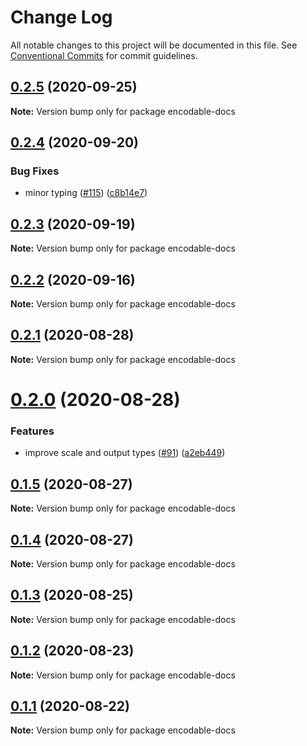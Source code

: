 # Change Log

All notable changes to this project will be documented in this file.
See [Conventional Commits](https://conventionalcommits.org) for commit guidelines.

## [0.2.5](https://github.com/kristw/encodable/compare/encodable-docs@0.2.4...encodable-docs@0.2.5) (2020-09-25)

**Note:** Version bump only for package encodable-docs





## [0.2.4](https://github.com/kristw/encodable/compare/encodable-docs@0.2.3...encodable-docs@0.2.4) (2020-09-20)


### Bug Fixes

* minor typing ([#115](https://github.com/kristw/encodable/issues/115)) ([c8b14e7](https://github.com/kristw/encodable/commit/c8b14e7a8ecdc3383a501dd9902e3f62bf483844))





## [0.2.3](https://github.com/kristw/encodable/compare/encodable-docs@0.2.2...encodable-docs@0.2.3) (2020-09-19)

**Note:** Version bump only for package encodable-docs





## [0.2.2](https://github.com/kristw/encodable/compare/encodable-docs@0.2.1...encodable-docs@0.2.2) (2020-09-16)

**Note:** Version bump only for package encodable-docs





## [0.2.1](https://github.com/apache-superset/encodable/compare/encodable-docs@0.2.0...encodable-docs@0.2.1) (2020-08-28)

**Note:** Version bump only for package encodable-docs





# [0.2.0](https://github.com/apache-superset/encodable/compare/encodable-docs@0.1.5...encodable-docs@0.2.0) (2020-08-28)


### Features

* improve scale and output types ([#91](https://github.com/apache-superset/encodable/issues/91)) ([a2eb449](https://github.com/apache-superset/encodable/commit/a2eb44943582e343023216bd37f68c6f68cbae9a))





## [0.1.5](https://github.com/apache-superset/encodable/compare/encodable-docs@0.1.4...encodable-docs@0.1.5) (2020-08-27)

**Note:** Version bump only for package encodable-docs





## [0.1.4](https://github.com/apache-superset/encodable/compare/encodable-docs@0.1.3...encodable-docs@0.1.4) (2020-08-27)

**Note:** Version bump only for package encodable-docs





## [0.1.3](https://github.com/kristw/encodable/compare/encodable-docs@0.1.2...encodable-docs@0.1.3) (2020-08-25)

**Note:** Version bump only for package encodable-docs





## [0.1.2](https://github.com/kristw/encodable/compare/encodable-docs@0.1.1...encodable-docs@0.1.2) (2020-08-23)

**Note:** Version bump only for package encodable-docs





## [0.1.1](https://github.com/kristw/encodable/compare/encodable-docs@0.1.0...encodable-docs@0.1.1) (2020-08-22)

**Note:** Version bump only for package encodable-docs
